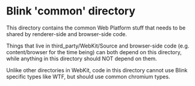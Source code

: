 # Blink 'common' directory

This directory contains the common Web Platform stuff that needs to be shared by renderer-side and browser-side code.

Things that live in third_party/WebKit/Source and browser-side code (e.g. content/browser for the time being) can both depend on this directory, while anything in this directory should NOT depend on them.

Unlike other directories in WebKit, code in this directory cannot use Blink specific types like WTF, but should use common chromium types.
